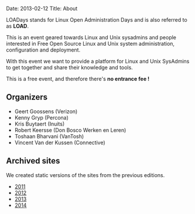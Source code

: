 Date: 2013-02-12
Title: About

LOADays stands for Linux Open Administration Days and is also referred 
to as __LOAD__.

This is an event geared towards Linux and Unix sysadmins and people interested in Free Open Source Linux and Unix system administration, configuration and deployment.  

With this event we want to provide a platform for Linux and Unix SysAdmins to get together and share their knowledge and tools. 

This is a free event, and therefore there's __no entrance fee !__

Organizers
-----------
-   Geert Goossens (Verizon)
-   Kenny Gryp (Percona)
-   Kris Buytaert (Inuits)
-   Robert Keersse (Don Bosco Werken en Leren)
-   Toshaan Bharvani (VanTosh)
-   Vincent Van der Kussen (Connective)

Archived sites
--------------
We created static versions of the sites from the previous editions.

- [2011](../archives/2011/index.html)
- [2012](../archives/2012/index.html)
- [2013](../archives/2013/index.html)
- [2014](../archives/2014/index.html)

<!--
Posters
-------
 If you like to support Loadays you can by printing the posters below
 and hang them in your office, school or anywhere you want.

<table>
<tr><td>A4 Format</td><td>A3 Format</td></tr> 
<tr>
<td><a href="../images/LOAD_affiche_A4_2014.png"><img src="../images/LOAD_affiche_2013_thumb.png"/></a></td>
<td><a href="../images/LOAD_affiche_A3_2014.png"><img src="../images/LOAD_affiche_2013_thumb.png"/></a></td>
</tr>
</table>
-->
